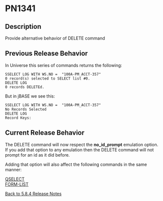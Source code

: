 # PN1341

<PageHeader />

## Description

Provide alternative behavior of DELETE command

## Previous Release Behavior  

In Universe this series of commands returns the following:

```
SSELECT LOG WITH WS.NO =  "100A-PM_ACCT-357"
0 record(s) selected to SELECT list #0.
DELETE LOG
0 records DELETEd.
```

But in jBASE we see this:

```
SSELECT LOG WITH WS.NO =  "100A-PM_ACCT-357"
No Records Selected
DELETE LOG
Record Keys:
```

## Current Release Behavior  

The DELETE command will now respect the **no_id_prompt** emulation option. If you add that option to any emulation then the DELETE command will not prompt for an id as it did before.  

Adding that option will also affect the following commands in the same manner:

[QSELECT](./../../../../lists/qselect/README.md)  
[FORM-LIST](./../../../../lists/form-list/README.md)  

[Back to 5.8.4 Release Notes](./../README.md)
  
<PageFooter />